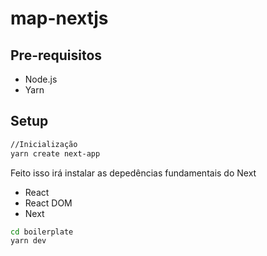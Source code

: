 # map-nextjs

## Pre-requisitos 
- Node.js
- Yarn 

## Setup

```bash
//Inicialização
yarn create next-app
```
Feito isso irá instalar as depedências fundamentais do Next
- React
- React DOM
- Next

```bash
cd boilerplate
yarn dev
```

